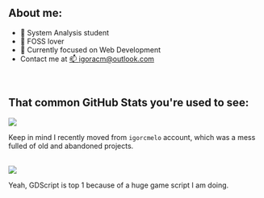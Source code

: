 ## About me:
- 🌱 System Analysis student
- 👯 FOSS lover
- 🤔 Currently focused on Web Development
- Contact me at <a href="mailto:igoracm@outlook.com">📫 igoracm@outlook.com</a>
<br>

## That common GitHub Stats you're used to see:

<img src="https://github-readme-stats.vercel.app/api?username=igoracmelo&theme=radical" width="max(50%, 300px)" />

Keep in mind I recently moved from `igorcmelo` account, which was a mess fulled of old and abandoned projects.

<br>

<img src="https://github-readme-stats.vercel.app/api/top-langs/?username=igoracmelo&langs_count=10&theme=radical&layout=compact" width="max(50%, 300px)" />

Yeah, GDScript is top 1 because of a huge game script I am doing.



<!--
**igoracmelo/igoracmelo** is a ✨ _special_ ✨ repository because its `README.md` (this file) appears on your GitHub profile.

Here are some ideas to get you started:

- 🔭 I’m currently working on ...
- 🌱 I’m currently learning ...
- 👯 I’m looking to collaborate on ...
- 🤔 I’m looking for help with ...
- 💬 Ask me about ...
- 📫 How to reach me: ...
- 😄 Pronouns: ...
- ⚡ Fun fact: ...
-->
